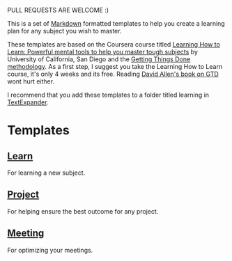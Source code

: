 PULL REQUESTS ARE WELCOME :)

This is a set of [Markdown](https://daringfireball.net/projects/markdown/syntax) formatted templates to help you create a learning plan for any subject you wish to master.

These templates are based on the Coursera course titled [Learning How to Learn: Powerful mental tools to help you master tough subjects](https://www.coursera.org/learn/learning-how-to-learn) by University of California, San Diego and the [Getting Things Done methodology](http://gettingthingsdone.com/fivesteps). As a first step, I suggest you take the Learning How to Learn course, it's only 4 weeks and its free. Reading [David Allen's book on GTD](https://www.amazon.com/dp/B00KWG9M2E) wont hurt either.

I recommend that you add these templates to a folder titled learning in [TextExpander](https://smilesoftware.com/textexpander).

# Templates

## [Learn](https://github.com/thinkingserious/learning-to-learn-templates/blob/master/templates/learn.md)

For learning a new subject.

## [Project](https://github.com/thinkingserious/learning-to-learn-templates/blob/master/templates/project.md)

For helping ensure the best outcome for any project.

## [Meeting](https://github.com/thinkingserious/learning-to-learn-templates/blob/master/templates/meeting.md)

For optimizing your meetings.